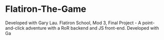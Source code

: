 # Flatiron-The-Game
Developed with Gary Lau. Flatiron School, Mod 3, Final Project - A point-and-click adventure with a RoR backend and JS front-end. Developed with Ga
